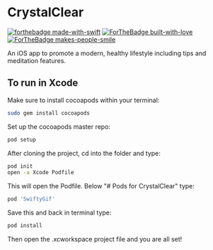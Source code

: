 # CrystalClear

[![forthebadge made-with-swift](http://ForTheBadge.com/images/badges/made-with-swift.svg)](https://developer.apple.com/swift/) [![ForTheBadge built-with-love](http://ForTheBadge.com/images/badges/built-with-love.svg)](https://github.com/egunnery/CrystalClear/pulse) [![ForTheBadge makes-people-smile](http://ForTheBadge.com/images/badges/makes-people-smile.svg)](http://ForTheBadge.com)

An iOS app to promote a modern, healthy lifestyle including tips and meditation features. 

## To run in Xcode

Make sure to install cocoapods within your terminal:
```bash 
sudo gem install cocoapods
```

Set up the cocoapods master repo:
```bash
pod setup
```

After cloning the project, cd into the folder and type:
```bash
pod init
open -a Xcode Podfile
```

This will open the Podfile. Below "# Pods for CrystalClear" type:
```ruby
pod 'SwiftyGif'
```

Save this and back in terminal type:
```bash
pod install
```

Then open the .xcworkspace project file and you are all set!






